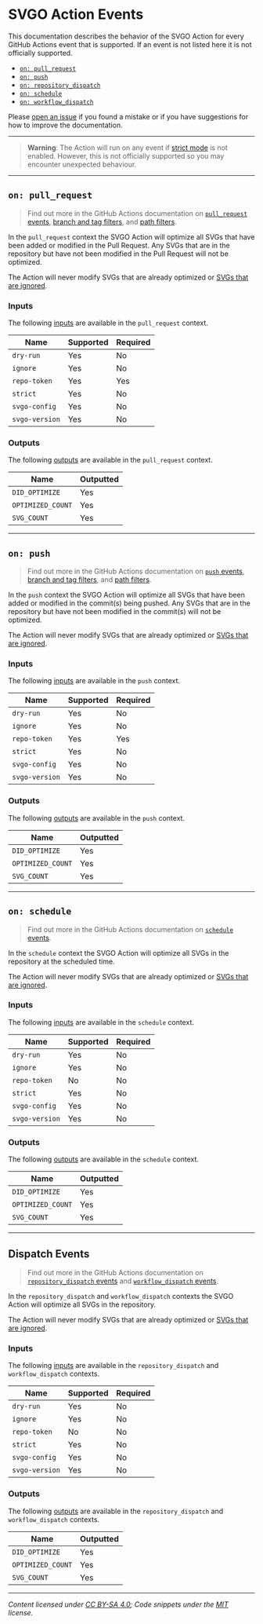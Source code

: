 # SVGO Action Events

This documentation describes the behavior of the SVGO Action for every GitHub
Actions event that is supported. If an event is not listed here it is not
officially supported.

- [`on: pull_request`](#on-pull_request)
- [`on: push`](#on-push)
- [`on: repository_dispatch`](#dispatch-events)
- [`on: schedule`](#on-schedule)
- [`on: workflow_dispatch`](#dispatch-events)

Please [open an issue] if you found a mistake or if you have suggestions for how
to improve the documentation.

---

> **Warning**: The Action will run on any event if [strict mode] is not enabled.
> However, this is not officially supported so you may encounter unexpected
> behaviour.

---

## `on: pull_request`

> Find out more in the GitHub Actions documentation on [`pull_request` events],
> [branch and tag filters], and [path filters].

In the `pull_request` context the SVGO Action will optimize all SVGs that have
been added or modified in the Pull Request. Any SVGs that are in the repository
but have not been modified in the Pull Request will not be optimized.

The Action will never modify SVGs that are already optimized or [SVGs that are
ignored].

### Inputs

The following [inputs] are available in the `pull_request` context.

| Name           | Supported | Required |
| -------------- | --------- | -------- |
| `dry-run`      | Yes       | No       |
| `ignore`       | Yes       | No       |
| `repo-token`   | Yes       | Yes      |
| `strict`       | Yes       | No       |
| `svgo-config`  | Yes       | No       |
| `svgo-version` | Yes       | No       |

### Outputs

The following [outputs] are available in the `pull_request` context.

| Name              | Outputted |
| ----------------- | --------- |
| `DID_OPTIMIZE`    | Yes       |
| `OPTIMIZED_COUNT` | Yes       |
| `SVG_COUNT`       | Yes       |

---

## `on: push`

> Find out more in the GitHub Actions documentation on [`push` events], [branch
> and tag filters], and [path filters].

In the `push` context the SVGO Action will optimize all SVGs that have been
added or modified in the commit(s) being pushed. Any SVGs that are in the
repository but have not been modified in the commit(s) will not be optimized.

The Action will never modify SVGs that are already optimized or [SVGs that are
ignored].

### Inputs

The following [inputs] are available in the `push` context.

| Name           | Supported | Required |
| -------------- | --------- | -------- |
| `dry-run`      | Yes       | No       |
| `ignore`       | Yes       | No       |
| `repo-token`   | Yes       | Yes      |
| `strict`       | Yes       | No       |
| `svgo-config`  | Yes       | No       |
| `svgo-version` | Yes       | No       |

### Outputs

The following [outputs] are available in the `push` context.

| Name              | Outputted |
| ----------------- | --------- |
| `DID_OPTIMIZE`    | Yes       |
| `OPTIMIZED_COUNT` | Yes       |
| `SVG_COUNT`       | Yes       |

---

## `on: schedule`

> Find out more in the GitHub Actions documentation on [`schedule` events].

In the `schedule` context the SVGO Action will optimize all SVGs in the
repository at the scheduled time.

The Action will never modify SVGs that are already optimized or [SVGs that are
ignored].

### Inputs

The following [inputs] are available in the `schedule` context.

| Name           | Supported | Required |
| -------------- | --------- | -------- |
| `dry-run`      | Yes       | No       |
| `ignore`       | Yes       | No       |
| `repo-token`   | No        | No       |
| `strict`       | Yes       | No       |
| `svgo-config`  | Yes       | No       |
| `svgo-version` | Yes       | No       |

### Outputs

The following [outputs] are available in the `schedule` context.

| Name              | Outputted |
| ----------------- | --------- |
| `DID_OPTIMIZE`    | Yes       |
| `OPTIMIZED_COUNT` | Yes       |
| `SVG_COUNT`       | Yes       |

---

## Dispatch Events

> Find out more in the GitHub Actions documentation on [`repository_dispatch`
> events] and [`workflow_dispatch` events].

In the `repository_dispatch` and `workflow_dispatch` contexts the SVGO Action
will optimize all SVGs in the repository.

The Action will never modify SVGs that are already optimized or [SVGs that are
ignored].

### Inputs

The following [inputs] are available in the `repository_dispatch` and
`workflow_dispatch` contexts.

| Name           | Supported | Required |
| -------------- | --------- | -------- |
| `dry-run`      | Yes       | No       |
| `ignore`       | Yes       | No       |
| `repo-token`   | No        | No       |
| `strict`       | Yes       | No       |
| `svgo-config`  | Yes       | No       |
| `svgo-version` | Yes       | No       |

### Outputs

The following [outputs] are available in the `repository_dispatch` and
`workflow_dispatch` contexts.

| Name              | Outputted |
| ----------------- | --------- |
| `DID_OPTIMIZE`    | Yes       |
| `OPTIMIZED_COUNT` | Yes       |
| `SVG_COUNT`       | Yes       |

---

_Content licensed under [CC BY-SA 4.0]; Code snippets under the [MIT] license._

[`pull_request` events]: https://docs.github.com/en/actions/reference/events-that-trigger-workflows#pull_request
[`push` events]: https://docs.github.com/en/actions/reference/events-that-trigger-workflows#push
[`repository_dispatch` events]: https://docs.github.com/en/actions/reference/events-that-trigger-workflows#repository_dispatch
[`schedule` events]: https://docs.github.com/en/actions/reference/events-that-trigger-workflows#schedule
[`workflow_dispatch` events]: https://docs.github.com/en/actions/reference/events-that-trigger-workflows#workflow_dispatch
[branch and tag filters]: https://docs.github.com/en/actions/reference/workflow-syntax-for-github-actions#onpushpull_requestbranchestags
[cc by-sa 4.0]: https://creativecommons.org/licenses/by-sa/4.0/
[inputs]: ./inputs.md
[mit]: https://opensource.org/license/mit/
[open an issue]: https://github.com/ericcornelissen/svgo-action/issues/new?labels=docs&template=documentation.md
[outputs]: ./outputs.md
[path filters]: https://docs.github.com/en/actions/reference/workflow-syntax-for-github-actions#onpushpull_requestpaths
[strict mode]: ./inputs.md#strict-mode
[svgs that are ignored]: ./inputs.md#ignore
